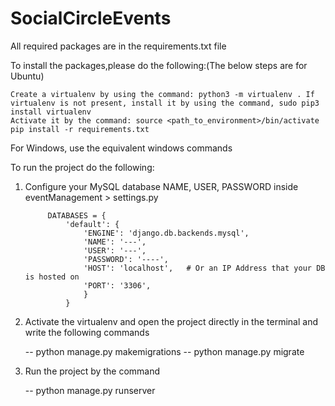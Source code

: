 # SocialCircleEvents
All required packages are in the requirements.txt file

To install the packages,please do the following:(The below steps are for Ubuntu)

    Create a virtualenv by using the command: python3 -m virtualenv . If virtualenv is not present, install it by using the command, sudo pip3 install virtualenv
    Activate it by the command: source <path_to_environment>/bin/activate
    pip install -r requirements.txt

For Windows, use the equivalent windows commands

To run the project do the following:

1. Configure your MySQL database NAME, USER, PASSWORD inside eventManagement > settings.py

            DATABASES = {   
                'default': {
                    'ENGINE': 'django.db.backends.mysql',
                    'NAME': '---',
                    'USER': '---',
                    'PASSWORD': '----',
                    'HOST': 'localhost',   # Or an IP Address that your DB is hosted on
                    'PORT': '3306',
                    }
                }

2. Activate the virtualenv and open the project directly in the terminal and write the following commands

    -- python manage.py makemigrations
    -- python manage.py migrate

3. Run the project by the command

    -- python manage.py runserver
